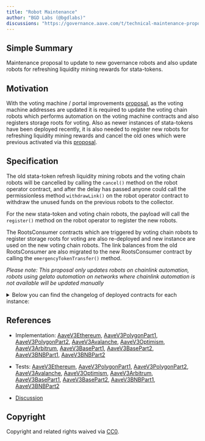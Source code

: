 ```yaml
---
title: "Robot Maintenance"
author: "BGD Labs (@bgdlabs)"
discussions: "https://governance.aave.com/t/technical-maintenance-proposals/15274/96"
---
```


## Simple Summary

Maintenance proposal to update to new governance robots and also update robots for refreshing liquidity mining rewards for stata-tokens.

## Motivation

With the voting machine / portal improvements [proposal](https://vote.onaave.com/proposal/?proposalId=273), as the voting machine addresses are updated it is required to update the voting chain robots which performs automation on the voting machine contracts and also registers storage roots for voting. Also as newer instances of stata-tokens have been deployed recently, it is also needed to register new robots for refreshing liquidity mining rewards and cancel the old ones which were previous activated via this [proposal](https://vote.onaave.com/proposal/?proposalId=109).

## Specification

The old stata-token refresh liquidity mining robots and the voting chain robots will be cancelled by calling the `cancel()` method on the robot operator contract, and after the delay has passed anyone could call the permissionless method `withdrawLink()` on the robot operator contract to withdraw the unused funds on the previous robots to the collector.

For the new stata-token and voting chain robots, the payload will call the `register()` method on the robot operator to register the new robots.

The RootsConsumer contracts which are triggered by voting chain robots to register storage roots for voting are also re-deployed and new instance are used on the new voting chain robots. The link balances from the old RootsConsumer are also migrated to the new RootsConsumer contract by calling the `emergencyTokenTransfer()` method.

_Please note: This proposal only updates robots on chainlink automation, robots using gelato automation on networks where chainlink automation is not available will be updated manually_

<details><summary>Below you can find the changelog of deployed contracts for each instance:</summary>

### StataRefreshRewardRobot:

|           | Old Contract                               | New Contract                               |
| --------- | ------------------------------------------ | ------------------------------------------ |
| Core      | 0xda82148a3944BBe442116f41cDb329b0edF11d41 | 0x892B74CD3703B427CD90e7f140F358A1DE1EA703 |
| Prime     | -                                          | 0x858f50cB70e6476d37543275aF4c738Ae8a27893 |
| Arbitrum  | 0x0451f67bA61966C346daBAbB50a30Cc6A9A67C69 | 0xF01281a6DfDe5506C5049c9BBf8C7E087b9bD4bF |
| Avalanche | 0x8aD3f00e91F0a3Ad8b0dF897c19EC345EaB761c4 | 0x43C6b39669355AF93DdEdc70e8eB44c226f09BFB |
| Polygon   | 0x855FbD0D57fF5B1e8263e3cCDf3384545fbaF863 | 0x1d8347B427964fad8a742e7f9442a4E89346400a |
| Base      | 0xad87684D27e6e58F055E6878A9F11F8c52A5b0F5 | 0x97CB9e81d480A2AB03299760654C1DDC0C16bE07 |
| BNB       | 0x020E452b463568f55BAc6Dc5aFC8F0B62Ea5f0f3 | 0x9062F78b631f33D24Ed058cBc116A653452ea82A |
| Optimism  | 0x861Be72d464b6F1C99880B9bE476D40e8F9b5Bce | 0x365d47ceD3D7Eb6a9bdB3814aA23cc06B2D33Ef8 |

### VotingChainRobot:

|           | Old Contract                               | New Contract                               |
| --------- | ------------------------------------------ | ------------------------------------------ |
| Mainnet   | 0x7Ed0A6A294Cf085c90917c0ee1aa34e795932558 | 0xbC3210bfff692a5bbDBB068D42Ab4eAF28b01Ee0 |
| Avalanche | 0x10E49034306EaA663646773C04b7B67E81eD0D52 | 0x2cf0fA5b36F0f89a5EA18F835d1375974a7720B8 |
| Polygon   | 0xbe7998712402B6A63975515A532Ce503437998b7 | 0x1180eE41eC15Dd0accC13a1e646B3152bECFf8F6 |

</details>

## References

- Implementation: [AaveV3Ethereum](https://github.com/bgd-labs/aave-proposals-v3/blob/main/src/20250330_Multi_AaveRobotMaintenance/AaveV3Ethereum_AaveRobotMaintenance_20250330.sol), [AaveV3PolygonPart1](https://github.com/bgd-labs/aave-proposals-v3/blob/main/src/20250330_Multi_AaveRobotMaintenance/AaveV3Polygon_AaveRobotMaintenance_Part1_20250330.sol), [AaveV3PolygonPart2](https://github.com/bgd-labs/aave-proposals-v3/blob/main/src/20250330_Multi_AaveRobotMaintenance/AaveV3Polygon_AaveRobotMaintenance_Part2_20250330.sol), [AaveV3Avalanche](https://github.com/bgd-labs/aave-proposals-v3/blob/main/src/20250330_Multi_AaveRobotMaintenance/AaveV3Avalanche_AaveRobotMaintenance_20250330.sol), [AaveV3Optimism](https://github.com/bgd-labs/aave-proposals-v3/blob/main/src/20250330_Multi_AaveRobotMaintenance/AaveV3Optimism_AaveRobotMaintenance_20250330.sol), [AaveV3Arbitrum](https://github.com/bgd-labs/aave-proposals-v3/blob/main/src/20250330_Multi_AaveRobotMaintenance/AaveV3Arbitrum_AaveRobotMaintenance_20250330.sol), [AaveV3BasePart1](https://github.com/bgd-labs/aave-proposals-v3/blob/main/src/20250330_Multi_AaveRobotMaintenance/AaveV3Base_AaveRobotMaintenance_Part1_20250330.sol), [AaveV3BasePart2](https://github.com/bgd-labs/aave-proposals-v3/blob/main/src/20250330_Multi_AaveRobotMaintenance/AaveV3Base_AaveRobotMaintenance_Part2_20250330.sol), [AaveV3BNBPart1](https://github.com/bgd-labs/aave-proposals-v3/blob/main/src/20250330_Multi_AaveRobotMaintenance/AaveV3BNB_AaveRobotMaintenance_Part1_20250330.sol), [AaveV3BNBPart2](https://github.com/bgd-labs/aave-proposals-v3/blob/main/src/20250330_Multi_AaveRobotMaintenance/AaveV3BNB_AaveRobotMaintenance_Part2_20250330.sol)

- Tests: [AaveV3Ethereum](https://github.com/bgd-labs/aave-proposals-v3/blob/main/src/20250330_Multi_AaveRobotMaintenance/AaveV3Ethereum_AaveRobotMaintenance_20250330.t.sol), [AaveV3PolygonPart1](https://github.com/bgd-labs/aave-proposals-v3/blob/main/src/20250330_Multi_AaveRobotMaintenance/AaveV3Polygon_AaveRobotMaintenance_Part1_20250330.t.sol), [AaveV3PolygonPart2](https://github.com/bgd-labs/aave-proposals-v3/blob/main/src/20250330_Multi_AaveRobotMaintenance/AaveV3Polygon_AaveRobotMaintenance_Part2_20250330.t.sol), [AaveV3Avalanche](https://github.com/bgd-labs/aave-proposals-v3/blob/main/src/20250330_Multi_AaveRobotMaintenance/AaveV3Avalanche_AaveRobotMaintenance_20250330.t.sol), [AaveV3Optimism](https://github.com/bgd-labs/aave-proposals-v3/blob/main/src/20250330_Multi_AaveRobotMaintenance/AaveV3Optimism_AaveRobotMaintenance_20250330.t.sol), [AaveV3Arbitrum](https://github.com/bgd-labs/aave-proposals-v3/blob/main/src/20250330_Multi_AaveRobotMaintenance/AaveV3Arbitrum_AaveRobotMaintenance_20250330.t.sol), [AaveV3BasePart1](https://github.com/bgd-labs/aave-proposals-v3/blob/main/src/20250330_Multi_AaveRobotMaintenance/AaveV3Base_AaveRobotMaintenance_Part1_20250330.t.sol), [AaveV3BasePart2](https://github.com/bgd-labs/aave-proposals-v3/blob/main/src/20250330_Multi_AaveRobotMaintenance/AaveV3Base_AaveRobotMaintenance_Part2_20250330.t.sol), [AaveV3BNBPart1](https://github.com/bgd-labs/aave-proposals-v3/blob/main/src/20250330_Multi_AaveRobotMaintenance/AaveV3BNB_AaveRobotMaintenance_Part1_20250330.t.sol), [AaveV3BNBPart2](https://github.com/bgd-labs/aave-proposals-v3/blob/main/src/20250330_Multi_AaveRobotMaintenance/AaveV3BNB_AaveRobotMaintenance_Part2_20250330.t.sol)
- [Discussion](https://governance.aave.com/t/technical-maintenance-proposals/15274/96)

## Copyright

Copyright and related rights waived via [CC0](https://creativecommons.org/publicdomain/zero/1.0/).
